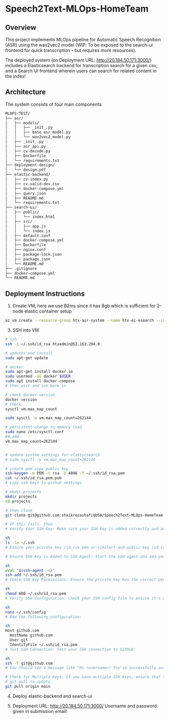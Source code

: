 ﻿# Speech2Text-MLOps-HomeTeam
## Overview
This project implements MLOps pipeline for Automatic Speech Recognition (ASR) using the wav2vec2 model (WIP: To be exposed to the search-ui frontend for quick transcription - but requires more resources). 

The deployed system (on Deployment URL: http://20.184.50.171:3000/)  includes a Elasticsearch backend for transcription search for a given csv, and a Search UI frontend wherein users can search for related content in the index!


## Architecture
The system consists of four main components:
```bash
MLOPS-TEST/
├── asr/
│   ├── models/
│   │   ├── _init_.py
│   │   ├── base_asr_model.py
│   │   └── wav2vec2_model.py
│   ├── _init_.py
│   ├── asr_api.py
│   ├── cv-decode.py
│   ├── Dockerfile
│   └── requirements.txt
├── deployment-design/
│   └── design.pdf
├── elastic-backend/
│   ├── cv-index.py
│   ├── cv-valid-dev.csv
│   ├── docker-compose.yml
│   ├── query.json
│   ├── README.md
│   └── requirements.txt
├── search-ui/
│   ├── public/
│   │   └── index.html
│   ├── src/
│   │   ├── app.js
│   │   └── index.js
│   ├── default.conf
│   ├── docker-compose.yml
│   ├── Dockerfile
│   ├── nginx.conf
│   ├── package-lock.json
│   ├── package.json
│   └── README.md
├── .gitignore
├── docker-compose.yml
└── README.md
```

## Deployment Instructions
1) Create VM, here we use B2ms since it has 8gb which is sufficient for 2-node elastic container setup
```bash
az vm create --resource-group htx-asr-system --name htx-ec-esearch --image Ubuntu2204 --size Standard_B2ms --admin-username htxadmin --data-disk-sizes-gb 10 --public-ip-address htx-SRS-ec-esearch-public-ip

```
 
3) SSH into VM
```bash
# ssh
ssh -i ~/.ssh/id_rsa htxadmin@52.163.204.0

# updates and install 
sudo apt-get update

# docker
sudo apt-get install docker.io
sudo usermod -aG docker $USER
sudo apt install docker-compose
# then exit and ssh back in

# check docker version
docker version
# Check
sysctl vm.max_map_count

sudo sysctl -w vm.max_map_count=262144

# persistent change to memory load
sudo nano /etc/sysctl.conf
## add 
vm.max_map_count=262144


# update system settings for elasticsearch
# sudo sysctl -w vm.max_map_count=262144

# create pem copy public key
ssh-keygen -m PEM -t rsa -b 4096 -f ~/.ssh/id_rsa.pem
cat ~/.ssh/id_rsa.pem.pub
# copy ssh keys to github settings

# mkdir projects
mkdir projects
cd projects 

# then clone
git clone git@github.com:shaikrezashafiqbSA/Speech2Text-MLOps-HomeTeam.git

# IF this fails, then 
# Verify Your SSH Key: Make sure your SSH key is added correctly and accessible. You can list your SSH keys with the following command:

sh
ls -la ~/.ssh
# Ensure your private key (id_rsa.pem or similar) and public key (id_rsa.pem.pub) are listed.

# Ensure SSH Key is Added to SSH Agent: Start the SSH agent and add your key:

sh
eval "$(ssh-agent -s)"
ssh-add ~/.ssh/id_rsa.pem
# Check SSH Key Permissions: Ensure the private key has the correct permissions:

sh
chmod 600 ~/.ssh/id_rsa.pem
# Verify SSH Configuration: Check your SSH config file to ensure it's set up correctly. Open the config file:

sh
nano ~/.ssh/config
# Add the following configuration:

sh
Host github.com
  HostName github.com
  User git
  IdentityFile ~/.ssh/id_rsa.pem
# Test SSH Connection: Test your SSH connection to GitHub:

sh
ssh -T git@github.com
# You should see a message like "Hi <username>! You've successfully authenticated, but GitHub does not provide shell access."

# Check for Multiple Keys: If you have multiple SSH keys, ensure that the correct key is being used. You can specify the key to use in your SSH config file as shown above.
# git pull to update
git pull origin main
```

4) Deploy elastic-backend and search-ui 

5) Deployment URL: http://20.184.50.171:3000/
Username and password given in submission email!

